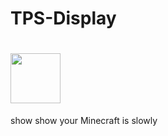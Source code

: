 # TPS-Display
# <img src="https://user-images.githubusercontent.com/86919167/173964866-a947e844-258b-4f4e-a4e8-382c9024b5de.png" width="80px">
show show your Minecraft is slowly
